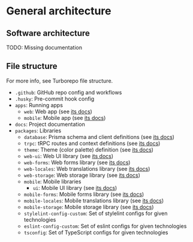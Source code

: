 # General architecture

## Software architecture

TODO: Missing documentation

## File structure

For more info, see Turborepo file structure.

- `.github`: GitHub repo config and workflows
- `.husky`: Pre-commit hook config
- `apps`: Running apps
  - `web`: Web app (see [its docs](./apps/web.md))
  - `mobile`: Mobile app (see [its docs](./apps/mobile.md))
- `docs`: Project documentation
- `packages`: Libraries
  - `database`: Prisma schema and client definitions (see [its docs](./packages/database.md))
  - `trpc`: tRPC routes and context definitions (see [its docs](./packages/trpc.md))
  - `theme`: Theme (color palette) definition (see [its docs](./packages/theme.md))
  - `web-ui`: Web UI library (see [its docs](./packages/web-ui.md))
  - `web-forms`: Web forms library (see [its docs](./packages/web-forms.md))
  - `web-locales`: Web translations library (see [its docs](./packages/web-locale.md))
  - `web-storage`: Web storage library (see [its docs](./packages/web-storage.md))
  - `mobile`: Mobile libraries
    - `ui`: Mobile UI library (see [its docs](./packages/mobile/ui.md))
  - `mobile-forms`: Mobile forms library (see [its docs](./packages/mobile-forms.md))
  - `mobile-locales`: Mobile translations library (see [its docs](./packages/mobile-locales.md))
  - `mobile-storage`: Mobile storage library (see [its docs](./packages/mobile-storage.md))
  - `stylelint-config-custom`: Set of stylelint configs for given technologies
  - `eslint-config-custom`: Set of eslint configs for given technologies
  - `tsconfig`: Set of TypeScript configs for given technologies
